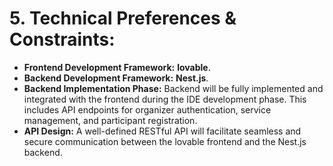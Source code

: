 # 5. Technical Preferences & Constraints:
* **Frontend Development Framework:** **lovable**.
* **Backend Development Framework:** **Nest.js**.
* **Backend Implementation Phase:** Backend will be fully implemented and integrated with the frontend during the IDE development phase. This includes API endpoints for organizer authentication, service management, and participant registration.
* **API Design:** A well-defined RESTful API will facilitate seamless and secure communication between the lovable frontend and the Nest.js backend.
